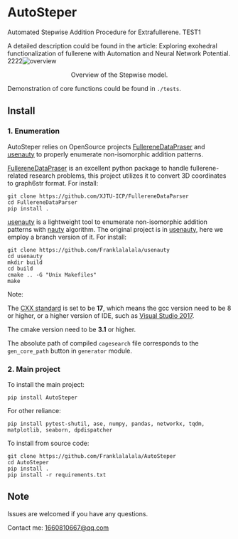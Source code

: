 # AutoSteper
Automated Stepwise Addition Procedure for Extrafullerene. TEST1

A detailed description could be found in the article: Exploring exohedral functionalization of fullerene with Automation and Neural Network Potential. 2222![overview](./overview.png)

<center>Overview of the Stepwise model.</center>

Demonstration of core functions could be found in `./tests`.

## Install

### 1. Enumeration

AutoSteper relies on OpenSource projects [FullereneDataPraser](https://github.com/XJTU-ICP/FullereneDataParser) and [usenauty](https://github.com/Franklalalala/usenauty) to properly enumerate non-isomorphic addition patterns.

[FullereneDataPraser](https://github.com/XJTU-ICP/FullereneDataParser) is an excellent python package to handle fullerene-related research problems, this project utilizes it to convert 3D coordinates to graph6str format. For install:

```
git clone https://github.com/XJTU-ICP/FullereneDataParser
cd FullereneDataParser
pip install .
```

[usenauty](https://github.com/Franklalalala/usenauty) is a lightweight tool to enumerate non-isomorphic addition patterns with [nauty](https://doi.org/10.1016/j.cpc.2020.107206) algorithm. The original project is in [usenauty](https://github.com/saltball/usenauty), here we employ a branch version of it. For install:

```
git clone https://github.com/Franklalalala/usenauty
cd usenauty
mkdir build
cd build
cmake .. -G "Unix Makefiles"
make
```

Note: 

The [CXX standard](https://en.wikipedia.org/wiki/C%2B%2B17) is set to be **17**, which means the gcc version need to be 8 or higher, or a higher version of IDE, such as [Visual Studio 2017](https://en.wikipedia.org/wiki/Microsoft_Visual_Studio#2017). 

The cmake version need to be **3.1** or higher.

The absolute path of compiled `cagesearch` file corresponds to the `gen_core_path` button in `generator` module.

### 2. Main project

To install the main project:

```
pip install AutoSteper
```

For other reliance:

```
pip install pytest-shutil, ase, numpy, pandas, networkx, tqdm, matplotlib, seaborn, dpdispatcher
```

To install from source code:

```
git clone https://github.com/Franklalalala/AutoSteper
cd AutoSteper
pip install .
pip install -r requirements.txt
```

## Note

Issues are welcomed if you have any questions.

Contact me: 1660810667@qq.com
